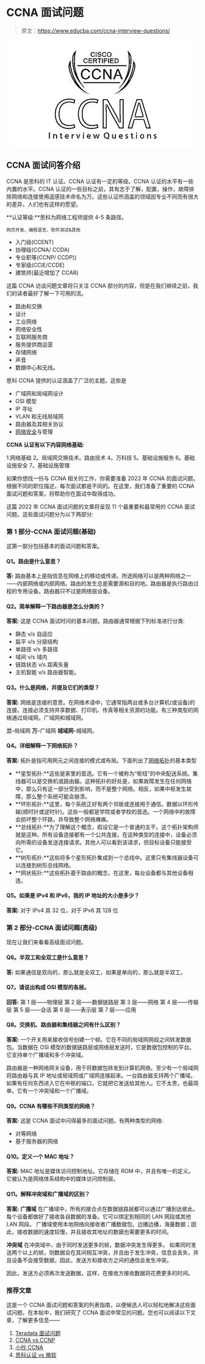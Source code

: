 # CCNA 面试问题

> 原文：<https://www.educba.com/ccna-interview-questions/>

![CCNA interview questions](img/97ddd2f27081c98ff7ce99560fbc145f.png)



## CCNA 面试问答介绍

CCNA 是思科的 IT 认证。CCNA 认证有一定的等级。CCNA 认证的水平有一些内置的水平。CCNA 认证的一些目标之前，其有志于了解，配置，操作，故障排除网络和连接使用遥感技术命名为万。这些认证所涵盖的领域因专业不同而有很大的差异，人们也有这样的愿望。

**认证等级:**思科为网络工程师提供 4-5 条路径。

<small>网页开发、编程语言、软件测试&其他</small>

*   入门级(CCENT)
*   协理级(CCNA/ CCDA)
*   专业职等(CCNP/ CCDP))
*   专家级(CCIE/CCDE)
*   建筑师(最近增加了 CCAR)

这篇 CCNA 访谈问题文章将只关注 CCNA 部分的内容，但是在我们继续之前，我们的读者最好了解一下可用的流。

*   路由和交换
*   设计
*   工业网络
*   网络安全性
*   互联网服务商
*   服务提供商运营
*   存储网络
*   声音
*   数据中心和无线。

思科 CCNA 提供的认证涵盖了广泛的主题。这些是

*   广域网和局域网设计
*   OSI 模型
*   IP 寻址
*   VLAN 和无线局域网
*   路由器及其相关协议
*   [网络安全](https://www.educba.com/what-is-network-security/)与管理

**CCNA 认证有以下内容网络基础:**

1.网络基础
2。局域网交换技术。路由技术
4。万科技
5。基础设施服务
6。基础设施安全
7。基础设施管理

如果你想找一份与 CCNA 相关的工作，你需要准备 2022 年 CCNA 的面试问题。根据不同的职位描述，每次面试都是不同的。在这里，我们准备了重要的 CCNA 面试问题和答案，将帮助你在面试中取得成功。

这篇 2022 年 CCNA 面试问题的文章将呈现 11 个最重要和最常用的 CCNA 面试问题。这些面试问题分为以下两部分:

### 第 1 部分-CCNA 面试问题(基础)

这第一部分包括基本的面试问题和答案。

#### Q1。路由是什么意思？

**答:**
路由基本上是指信息在网络上的移动或传递。所选网络可以是两种网络之一——内部网络或内部网络。路由的发生总是需要源和目的地。路由器是执行路由过程的专用设备。路由器只不过是网络层设备。

#### Q2。简单解释一下路由器是怎么分类的？

**答案:**
这是 CCNA 面试时问的基本问题。路由器通常根据下列标准进行分类:

*   静态 v/s 自适应
*   扁平 v/s 分层结构
*   单路径 v/s 多路径
*   域间 v/s 域内
*   链路状态 v/s 距离矢量
*   主机智能 v/s 路由器智能。

#### Q3。什么是网络，并提及它们的类型？

**答案:**
网络是连接的意思。在网络术语中，它通常指两台或多台计算机(或设备)的连接。连接必须支持共享数据、打印机、传真等相关资源的功能。有三种类型的网络通过局域网，广域网和城域网。

**兰**–局域网
**万**–广域网
**城域网**–城域网。

#### Q4。详细解释一下网络拓扑？

**答案:**
拓扑是指可用网元之间连接的模式或布局。下面列出了[网络拓扑](https://www.educba.com/what-is-network-topology/)的基本类型

*   **星型拓扑:**这些是家里的首选。它有一个被称为“枢纽”的中央配送系统。集线器可以是交换机或路由器。这种拓扑的好处是，如果故障发生在任何网络中，那么只有这一部分受到影响，而不是整个网络。相反，如果中枢发生故障，那么整个系统可能会崩溃。
*   **环形拓扑:**这里，每个系统正好有两个邻居或连接用于通信。数据以环形传输(顺时针或逆时针)。这些一般都是学院或者学校的首选。一个网络中的故障会损坏整个环路，并导致整个网络瘫痪。
*   **总线拓扑:**为了理解这个概念，假设它是一个普通的主干。这个拓扑架构师就是这种。所有设备连接都有一个公共连接。在这种类型的连接中，设备必须向所需的设备发送连接请求。其他人可以看到该请求，但目标设备只能接受它。
*   **树形拓扑:**这些将多个星形拓扑集成到一个总线中。这里只有集线器设备可以连接到树形总线网络。
*   **网状拓扑:**这些拓扑基于路由的概念。在这里，每台设备都与其他设备相连。

#### Q5。如果是 IPv4 和 IPv6，我的 IP 地址的大小是多少？

**答案:**
对于 IPv4 其 32 位，对于 IPv6 其 128 位

### 第 2 部分-CCNA 面试问题(高级)

现在让我们来看看高级面试问题。

#### Q6。半双工和全双工是什么意思？

**答:**
如果通信是双向的，那么就是全双工，如果是单向的，那么就是半双工。

#### Q7。请说出构成 OSI 模型的各层。

**回答:**
第 1 层——物理层
第 2 层——数据链路层
第 3 层——网络
第 4 层——传输层
第 5 层——会话
第 6 层——表示层
第 7 层——应用

#### Q8。交换机、路由器和集线器之间有什么区别？

**答案:**
一个开关用来接收信号创建一个帧。它在不同的局域网网段之间转发数据包。当数据在 OSI 模型的数据链路层或网络层发送时，它是数据包控制的平台。它支持单个广播域和多个冲突域。

路由器是一种网络网关设备，用于将数据包转发到计算机网络。至少有一个局域网将路由器与其 IP 地址或局域网或广域网连接起来。一台路由器支持两个广播域。如果有任何东西进入它在中枢的端口，它就把它发送给其他人。它不太贵，也最简单。它有一个冲突域和一个广播域。

#### Q9。CCNA 有哪些不同类型的网络？

**答案:**
这是 CCNA 面试中问得最多的面试问题。有两种类型的网络:

*   对等网络
*   基于服务器的网络

#### Q10。定义一个 MAC 地址？

**答案:**
MAC 地址是媒体访问控制地址。它存储在 ROM 中，并且有唯一的定义。它被认为是网络体系结构中的媒体访问控制层。

#### Q11。解释冲突域和广播域的区别？

**答案:**
**广播域**
在广播域中，所有的接合点在数据链路层都可以通过广播到达彼此，每个设备都做好了接收各自数据的准备。它可以绑定到相同的 LAN 网段或其他 LAN 网段。
广播域使用本地网络向接收者广播数据包。边播边播，海量数据；因此，接收数据的速度较慢，并且接收其地址的数据也需要更多的时间。

**冲突域**
在冲突域中，由于同时发送更多的帧，数据冲突发生得更多。
如果同时发送两个以上的帧，则数据会在其间相互冲突，并且由于发生冲突，信息会丢失，并且设备不会接受数据，因此，发送方和接收方之间的通信会发生冲突。

因此，发送方必须再次发送数据，这样，在接收方接收数据将花费更多的时间。

### 推荐文章

这是一个 CCNA 面试问题和答案的列表指南，以便候选人可以轻松地解决这些面试问题。在本帖中，我们研究了 CCNA 面试中常见的问题。您也可以阅读以下文章，了解更多信息——

1.  [Teradata 面试问题](https://www.educba.com/teradata-interview-questions/)
2.  [CCNA vs CCNP](https://www.educba.com/ccna-vs-ccnp/)
3.  [小抄 CCNA](https://www.educba.com/cheat-sheet-ccna/)
4.  [思科认证 vs 微软](https://www.educba.com/cisco-certification-vs-microsoft/)





